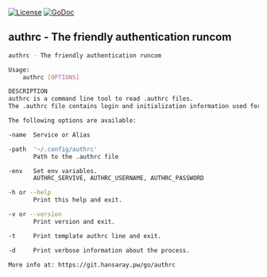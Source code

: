 [![License](https://img.shields.io/badge/license-MIT-blue.svg)](https://opensource.org/licenses/MIT)
[![GoDoc](https://godoc.org/git.hansaray.pw/go/authrc/bin/authrc?status.svg)](https://godoc.org/git.hansaray.pw/go/authrc/bin/authrc)

## authrc - The friendly authentication runcom

```bash
authrc - The friendly authentication runcom

Usage:
	authrc [OPTIONS]

DESCRIPTION
authrc is a command line tool to read .authrc files.
The .authrc file contains login and initialization information used for auto login.

The following options are available:

-name  Service or Alias

-path  '~/.config/authrc'
       Path to the .authrc file

-env   Set env variables.
       AUTHRC_SERVIVE, AUTHRC_USERNAME, AUTHRC_PASSWORD

-h or --help
       Print this help and exit.

-v or --version
       Print version and exit.

-t     Print template authrc line and exit.

-d     Print verbose information about the process.

More info at: https://git.hansaray.pw/go/authrc

```
